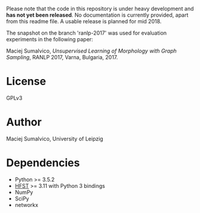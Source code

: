 Please note that the code in this repository is under heavy development and **has not yet been released**. No documentation is currently provided, apart from this readme file. A usable release is planned for mid 2018.

The snapshot on the branch 'ranlp-2017' was used for evaluation experiments in the following paper:

Maciej Sumalvico, *Unsupervised Learning of Morphology with Graph Sampling*, RANLP 2017, Varna, Bulgaria, 2017.

# License

GPLv3

# Author

Maciej Sumalvico, University of Leipzig

# Dependencies

* Python >= 3.5.2
* [HFST](https://hfst.github.io/) >= 3.11 with Python 3 bindings
* NumPy
* SciPy
* networkx

